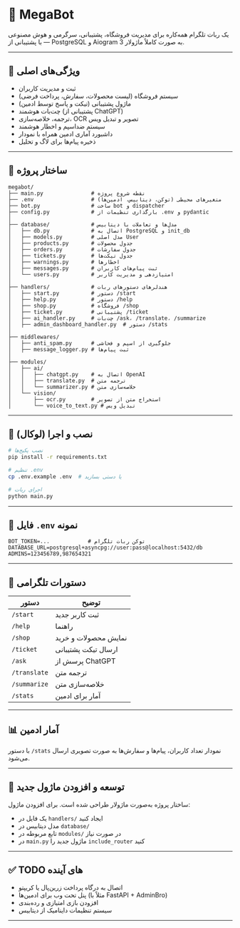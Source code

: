# 🤖 MegaBot

یک ربات تلگرام همه‌کاره برای مدیریت فروشگاه، پشتیبانی، سرگرمی و هوش مصنوعی — با پشتیبانی از PostgreSQL و Aiogram 3 به صورت کاملاً ماژولار.

---

## 📌 ویژگی‌های اصلی

* ثبت و مدیریت کاربران
* سیستم فروشگاه (لیست محصولات، سفارش، پرداخت فرضی)
* ماژول پشتیبانی (تیکت و پاسخ توسط ادمین)
* چت‌بات هوشمند (پشتیبانی از ChatGPT)
* ترجمه، خلاصه‌سازی، OCR تصویر و تبدیل ویس
* سیستم ضداسپم و اخطار هوشمند
* داشبورد آماری ادمین همراه با نمودار
* ذخیره پیام‌ها برای لاگ و تحلیل

---

## 🧱 ساختار پروژه

```
megabot/
├── main.py               # نقطه شروع پروژه
├── .env                  # متغیرهای محیطی (توکن، دیتابیس، ادمین‌ها)
├── bot.py                # ساخت bot و dispatcher
├── config.py             # بارگذاری تنظیمات از .env و pydantic
│
├── database/             # مدل‌ها و تعاملات با دیتابیس
│   ├── db.py             # اتصال به PostgreSQL و init_db
│   ├── models.py         # مدل اصلی User
│   ├── products.py       # جدول محصولات
│   ├── orders.py         # جدول سفارشات
│   ├── tickets.py        # جدول تیکت‌ها
│   ├── warnings.py       # اخطارها
│   ├── messages.py       # ثبت پیام‌های کاربران
│   └── users.py          # امتیازدهی و مدیریت کاربر
│
├── handlers/             # هندلرهای دستورهای ربات
│   ├── start.py          # دستور /start
│   ├── help.py           # دستور /help
│   ├── shop.py           # فروشگاه /shop
│   ├── ticket.py         # پشتیبانی /ticket
│   ├── ai_handler.py     # چت‌بات /ask، /translate، /summarize
│   ├── admin_dashboard_handler.py  # دستور /stats
│
├── middlewares/
│   ├── anti_spam.py      # جلوگیری از اسپم و فحاشی
│   ├── message_logger.py # ثبت پیام‌ها
│
├── modules/
│   ├── ai/
│   │   ├── chatgpt.py    # اتصال به OpenAI
│   │   ├── translate.py  # ترجمه متن
│   │   └── summarizer.py # خلاصه‌سازی متن
│   └── vision/
│       ├── ocr.py        # استخراج متن از تصویر
│       └── voice_to_text.py # تبدیل ویس
```

---

## 🚀 نصب و اجرا (لوکال)

```bash
# نصب پکیج‌ها
pip install -r requirements.txt

# تنظیم .env
cp .env.example .env  # یا دستی بسازید

# اجرای ربات
python main.py
```

---

## 🔐 فایل `.env` نمونه

```
BOT_TOKEN=...            # توکن ربات تلگرام
DATABASE_URL=postgresql+asyncpg://user:pass@localhost:5432/db
ADMINS=123456789,987654321
```

---

## 💬 دستورات تلگرامی

| دستور        | توضیح                |
| ------------ | -------------------- |
| `/start`     | ثبت کاربر جدید       |
| `/help`      | راهنما               |
| `/shop`      | نمایش محصولات و خرید |
| `/ticket`    | ارسال تیکت پشتیبانی  |
| `/ask`       | پرسش از ChatGPT      |
| `/translate` | ترجمه متن            |
| `/summarize` | خلاصه‌سازی متن       |
| `/stats`     | آمار برای ادمین      |

---

## 📊 آمار ادمین

با دستور `/stats` نمودار تعداد کاربران، پیام‌ها و سفارش‌ها به صورت تصویری ارسال می‌شود.

---

## 🧠 توسعه و افزودن ماژول جدید

ساختار پروژه به‌صورت ماژولار طراحی شده است. برای افزودن ماژول:

* یک فایل در `handlers/` ایجاد کنید
* مدل دیتابیس در `database/`
* تابع مربوطه در `modules/` در صورت نیاز
* در `main.py` ماژول جدید را `include_router` کنید

---

## ✅ TODO های آینده

* اتصال به درگاه پرداخت زرین‌پال یا کریپتو
* پنل تحت وب برای ادمین‌ها (مثلاً با FastAPI + AdminBro)
* افزودن بازی امتیازی و رده‌بندی
* سیستم تنظیمات داینامیک از دیتابیس

---


